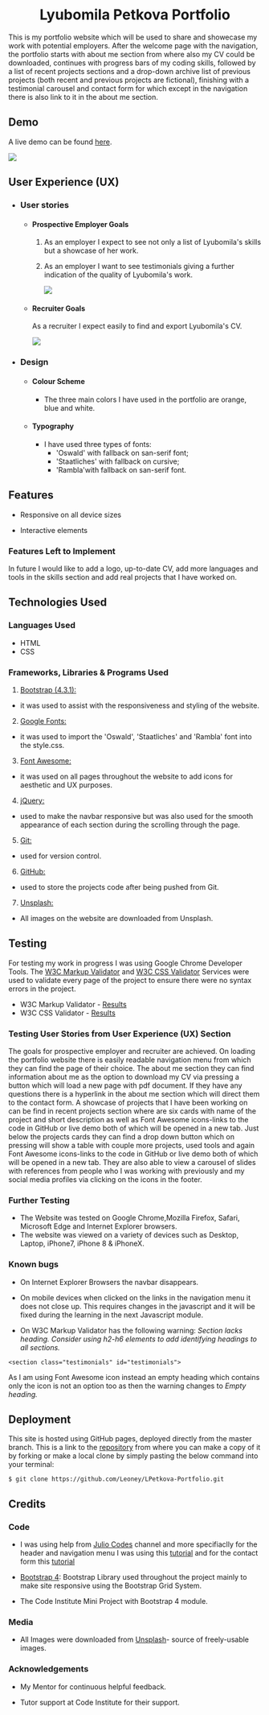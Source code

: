 <h1 align="center">Lyubomila Petkova Portfolio</h1>


This is my portfolio website which will be used to share and showecase my work with potential employers.
After the welcome page with the navigation, the portfolio starts with about me section from where also my CV could be downloaded, continues with progress bars of my coding skills, followed by a list of recent projects sections and a drop-down archive list of previous projects (both recent and previous projects are fictional), finishing with a testimonial carousel and contact form for which except in the navigation there is also link to it in the about me section. 

## Demo 

A live demo can be found [here](https://leoney.github.io/LPetkova-Portfolio/).

<img src="assets/images/mockup.png">

## User Experience (UX)

-   ### User stories

    -   #### Prospective Employer Goals

        1. As an employer I expect to see not only a list of Lyubomila's skills but a showcase of her work. 

        
        2. As an employer I want to see testimonials giving a further indication of the quality of Lyubomila's work. 

             <img src="assets/images/testimonials.png">


    -   #### Recruiter Goals

        As a recruiter I expect easily to find and export Lyubomila's CV.

        <img src="assets/images/download_cv.png">

-   ### Design

    -   #### Colour Scheme
        
        - The three main colors I have used in the portfolio are orange, blue and white.

    -   #### Typography

        - I have used three types of fonts: 
            - 'Oswald' with fallback on san-serif font;
            - 'Staatliches' with fallback on cursive;
            - 'Rambla'with fallback on san-serif font.

## Features

-   Responsive on all device sizes

-   Interactive elements

### Features Left to Implement

In future I would like to add a logo, up-to-date CV, add more languages and tools in the skills section and add real projects that I have worked on.

## Technologies Used

### Languages Used

-   HTML
-   CSS

### Frameworks, Libraries & Programs Used

1.  [Bootstrap (4.3.1):](https://getbootstrap.com/docs/4.3/getting-started/download/)
- it was used to assist with the responsiveness and styling of the website.

2. [Google Fonts:](https://fonts.google.com/) 
- it was used to import the 'Oswald', 'Staatliches' and 'Rambla' font into the style.css.

3. [Font Awesome:](https://fontawesome.com/)
- it was used on all pages throughout the website to add icons for aesthetic and UX purposes.

4. [jQuery:](https://jquery.com/) 
- used to make the navbar responsive but was also used for the smooth appearance of each section during the scrolling through the page.

5. [Git:](https://git-scm.com/)
- used for version control.

6. [GitHub:](https://github.com/) 
- used to store the projects code after being pushed from Git.

7. [Unsplash:](https://unsplash.com/) 
- All images on the website are downloaded from Unsplash.

## Testing

For testing my work in progress I was using Google Chrome Developer Tools. The [W3C Markup Validator](https://validator.w3.org/#validate_by_input) and [W3C CSS Validator](https://jigsaw.w3.org/css-validator/#validate_by_input) Services were used to validate every page of the project to ensure there were no syntax errors in the project.

-   W3C Markup Validator - [Results](https://github.com/Leoney/LPetkova-Portfolio/tree/master/assets/validation_results/W3C-Markup-Validator-2020-07-19-11_25_44.png)
-   W3C CSS Validator - [Results](https://github.com/Leoney/LPetkova-Portfolio/tree/master/assets/validation_results/W3C-CSS-Validator-2020-07-19-11_27_28.png)

### Testing User Stories from User Experience (UX) Section

The goals for prospective employer and recruiter are achieved. On loading the portfolio website there is easily readable navigation menu from which they can find the page of their choice. The about me section they can find information about me as the option to download my CV via pressing a button which will load a new page with pdf document. If they have any questions there is a hyperlink in the about me section which will direct them to the contact form. A showcase of projects that I have been working on can be find in recent projects section where are six cards with name of the project and short description as well as Font Awesome icons-links to the code in GitHub or live demo both of which will be opened in a new tab. Just below the projects cards they can find a drop down button which on pressing will show a table with couple more projects, used tools and again Font Awesome icons-links to the code in GitHub or live demo both of which will be opened in a new tab. They are also able to view a carousel of slides with references from people who I was working with previously and my social media profiles via clicking on the icons in the footer. 

### Further Testing

-   The Website was tested on Google Chrome,Mozilla Firefox, Safari, Microsoft Edge and  Internet Explorer browsers.
-   The website was viewed on a variety of devices such as Desktop, Laptop, iPhone7, iPhone 8 & iPhoneX.

### Known bugs 

- On Internet Explorer Browsers the navbar disappears.

- On mobile devices when clicked on the links in the navigation menu it does not close up. This requires changes in the javascript and it will be fixed during the learning in the next Javascript module. 

- On W3C Markup Validator has the following warning:
*Section lacks heading. Consider using h2-h6 elements to add identifying headings to all sections.*
```
<section class="testimonials" id="testimonials">
```
As I am using Font Awesome icon instead an empty heading which contains only the icon is not an option too as then the warning changes to *Empty heading.*




## Deployment

This site is hosted using GitHub pages, deployed directly from the master branch. 
This is a link to the [repository](https://github.com/Leoney/LPetkova-Portfolio) from where you can make a copy of it by forking or make a local clone by simply pasting the below command into your terminal:

```
$ git clone https://github.com/Leoney/LPetkova-Portfolio.git
```

## Credits

### Code

- I was using help from [Julio Codes](https://www.youtube.com/c/JulioCodes/about) channel and more specifiaclly for the header and navigation menu I was using this [tutorial](https://www.youtube.com/watch?v=M9BODcrzp4o) and for the contact form this [tutorial](https://www.youtube.com/watch?v=T7PnWnTgusc)

- [Bootstrap 4](https://getbootstrap.com/docs/4.4/getting-started/introduction/): Bootstrap Library used throughout the project mainly to make site responsive using the Bootstrap Grid System.

- The Code Institute Mini Project with Bootstrap 4 module. 

### Media

-   All Images were downloaded from [Unsplash](https://unsplash.com/)- source of freely-usable images.

### Acknowledgements

-   My Mentor for continuous helpful feedback.

-   Tutor support at Code Institute for their support.